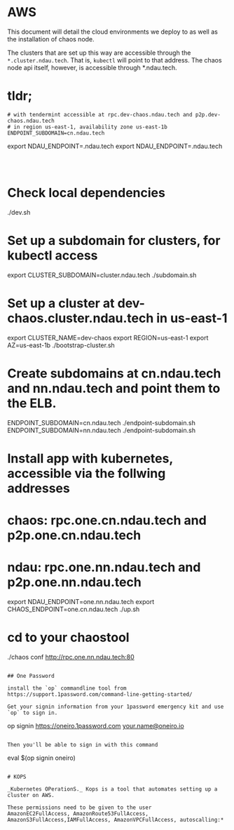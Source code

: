 # AWS

This document will detail the cloud environments we deploy to as well as the installation of chaos node.

The clusters that are set up this way are accessible through the `*.cluster.ndau.tech`. That is, `kubectl` will point to that address. The chaos node api itself, however, is accessible through *.ndau.tech.

# tldr;


```
# with tendermint accessible at rpc.dev-chaos.ndau.tech and p2p.dev-chaos.ndau.tech
# in region us-east-1, availability zone us-east-1b
ENDPOINT_SUBDOMAIN=cn.ndau.tech
```

export NDAU_ENDPOINT=.ndau.tech
export NDAU_ENDPOINT=.ndau.tech
```



```
# Check local dependencies
./dev.sh

# Set up a subdomain for clusters, for kubectl access
export CLUSTER_SUBDOMAIN=cluster.ndau.tech
./subdomain.sh

# Set up a cluster at dev-chaos.cluster.ndau.tech in us-east-1
export CLUSTER_NAME=dev-chaos
export REGION=us-east-1
export AZ=us-east-1b
./bootstrap-cluster.sh

# Create subdomains at cn.ndau.tech and nn.ndau.tech and point them to the ELB.
ENDPOINT_SUBDOMAIN=cn.ndau.tech ./endpoint-subdomain.sh
ENDPOINT_SUBDOMAIN=nn.ndau.tech ./endpoint-subdomain.sh

# Install app with kubernetes, accessible via the follwing addresses
# chaos: rpc.one.cn.ndau.tech and p2p.one.cn.ndau.tech
# ndau: rpc.one.nn.ndau.tech and p2p.one.nn.ndau.tech
export NDAU_ENDPOINT=one.nn.ndau.tech
export CHAOS_ENDPOINT=one.cn.ndau.tech
./up.sh

# cd to your chaostool
./chaos conf http://rpc.one.nn.ndau.tech:80
```

## One Password

install the `op` commandline tool from https://support.1password.com/command-line-getting-started/

Get your signin information from your 1password emergency kit and use `op` to sign in.

```
op signin https://oneiro.1password.com your.name@oneiro.io <secret-key>
```

Then you'll be able to sign in with this command

```
eval $(op signin oneiro)
```

# KOPS

_Kubernetes OPerationS._ Kops is a tool that automates setting up a cluster on AWS.

These permissions need to be given to the user
AmazonEC2FullAccess, AmazonRoute53FullAccess, AmazonS3FullAccess,IAMFullAccess, AmazonVPCFullAccess, autoscalling:*

